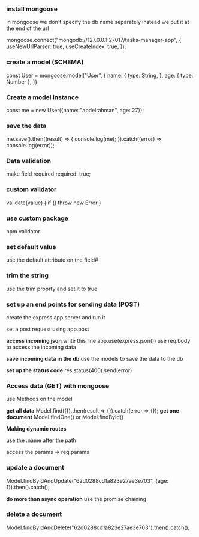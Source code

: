 ### install mongoose

in mongoose we don't specify the db name separately instead we put it at the end of the url


mongoose.connect("mongodb://127.0.0.1:27017/tasks-manager-app", {
  useNewUrlParser: true,
  useCreateIndex: true,
});

### create a model (SCHEMA)

const User = mongoose.model("User", {
  name: {
    type: String,
  },
  age: {
    type: Number
  },
})


### Create a model instance 
const me = new User({name: "abdelrahman", age: 27});


### save the data
me.save().then((result) => {
  console.log(me);
}).catch((error) => console.log(error));


### Data validation

make field required 
required: true;

### custom validator 
validate(value) {
  if () throw new Error
}

### use custom package 
npm validator

### set default value 
use the default attribute on the field#


### trim the string 
use the trim proprty and set it to true


### set up an end points for sending data (POST)
create the express app server and run it 

set a post request using app.post

**access incoming json**
write this line 
app.use(express.json())
use req.body to access the incoming data

**save incoming data in the db**
use the models to save the data to the db

**set up the status code**
res.status(400).send(error)


### Access data (GET) with mongoose
use Methods on the model 

**get all data**
Model.find({}).then(result => {}).catch(error => {});
**get one document**
Model.findOne()
or 
Model.findById()

**Making dynamic routes**

use the :name after the path

access the params =>  req.params  


### update a document 

Model.findByIdAndUpdate("62d0288cd1a823e27ae3e703", {age: 1}).then().catch();

**do more than async operation**
use the promise chaining

### delete a document
Model.findByIdAndDelete("62d0288cd1a823e27ae3e703").then().catch();
